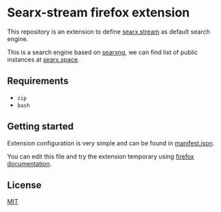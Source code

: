# Searx-stream firefox extension

This repository is an extension to define [searx.stream](https://searx.stream/)
as default search engine.

This is a search engine based on [searxng](https://github.com/searxng/searxng),
we can find list of public instances at [searx.space](https://searx.space/).

## Requirements

- `zip`
- `bash`

## Getting started

Extension configuration is very simple and can be found in
[manifest.json](./manifest.json).

You can edit this file and try the extension temporary using
[firefox documentation](https://developer.mozilla.org/en-US/docs/Mozilla/Add-ons/WebExtensions/Your_first_WebExtension#testing).

## License

[MIT](./LICENSE)
